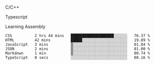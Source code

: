 <p>C/C++</p>
<p> Typescript</p>
<p>Learning Assembly</p>

<!--START_SECTION:waka-->

```text
CSS          2 hrs 44 mins   ███████████████████░░░░░░   76.37 %
HTML         42 mins         █████░░░░░░░░░░░░░░░░░░░░   19.89 %
JavaScript   3 mins          ▒░░░░░░░░░░░░░░░░░░░░░░░░   01.84 %
JSON         2 mins          ▒░░░░░░░░░░░░░░░░░░░░░░░░   01.00 %
Markdown     1 min           ▒░░░░░░░░░░░░░░░░░░░░░░░░   00.74 %
TypeScript   0 secs          ░░░░░░░░░░░░░░░░░░░░░░░░░   00.16 %
```

<!--END_SECTION:waka-->
